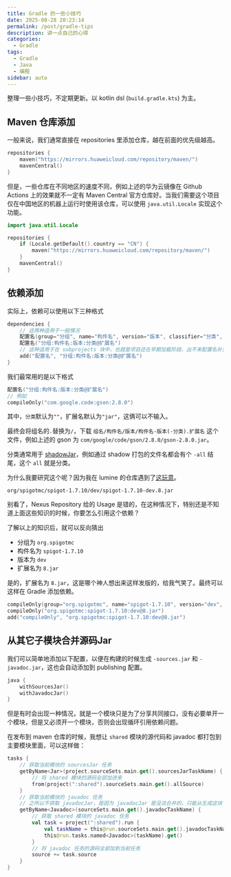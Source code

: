 ```yaml
---
title: Gradle 的一些小技巧
date: 2025-08-28 20:23:14
permalink: /post/gradle-tips
description: 讲一点自己的心得
categories: 
  - Gradle
tags: 
  - Gradle
  - Java
  - 编程
sidebar: auto
---
```


整理一些小技巧，不定期更新。以 kotlin dsl (`build.gradle.kts`) 为主。

## Maven 仓库添加

一般来说，我们通常直接在 repositories 里添加仓库，越在前面的优先级越高。
```kotlin
repositories {
    maven("https://mirrors.huaweicloud.com/repository/maven/")
    mavenCentral()
}
```

但是，一些仓库在不同地区的速度不同，例如上述的华为云镜像在 Github Actions 上的效果就不一定有 Maven Central 官方仓库好。当我们需要这个项目仅在中国地区的机器上运行时使用该仓库，可以使用 `java.util.Locale` 实现这个功能。
```kotlin
import java.util.Locale

repositories {
    if (Locale.getDefault().country == "CN") {
        maven("https://mirrors.huaweicloud.com/repository/maven/")
    }
    mavenCentral()
}

```

## 依赖添加

实际上，依赖可以使用以下三种格式

```kotlin
dependencies {
    // 这两种适用于一般情况
    配置名(group="分组", name="构件名", version="版本", classifier="分类", ext="扩展名")
    配置名("分组:构件名:版本:分类@扩展名")
    // 这种适用于在 subprojects 块中，也就是项目还在早期加载阶段，出不来配置名补全的时候使用
    add("配置名", "分组:构件名:版本:分类@扩展名")
}
```

我们最常用的是以下格式
```kotlin
配置名("分组:构件名:版本:分类@扩展名")
// 例如
compileOnly("com.google.code:gson:2.8.0")
```

其中，`分类`默认为`""`，扩展名默认为`"jar"`，这俩可以不输入。

最终会将组名的`.`替换为`/`，下载 `组名/构件名/版本/构件名-版本(-分类).扩展名` 这个文件，例如上述的 gson 为 `com/google/code/gson/2.8.0/gson-2.8.0.jar`。

分类通常用于 [shadowJar](https://github.com/GradleUp/shadow)，例如通过 shadow 打包的文件名都会有个 `-all` 结尾，这个 `all` 就是分类。

为什么我要研究这个呢？因为我在 lumine 的仓库遇到了[这玩意](https://mvn.lumine.io/#browse/browse:maven-public:org%2Fspigotmc%2Fspigot-1.7.10%2Fdev%2Fspigot-1.7.10-dev.8.jar)。

`org/spigotmc/spigot-1.7.10/dev/spigot-1.7.10-dev.8.jar`

别看了，Nexus Repository 给的 Usage 是错的，在这种情况下，特别还是不知道上面这些知识的时候，你要怎么引用这个依赖？

了解以上的知识后，就可以反向猜出
+ 分组为 `org.spigotmc`
+ 构件名为 `spigot-1.7.10`
+ 版本为 `dev`
+ 扩展名为 `8.jar`

是的，扩展名为 `8.jar`，这是哪个神人想出来这样发版的，给我气笑了。最终可以这样在 Gradle 添加依赖。
```kotlin
compileOnly(group="org.spigotmc", name="spigot-1.7.10", version="dev", ext="8.jar")
compileOnly("org.spigotmc:spigot-1.7.10:dev@8.jar")
add("compileOnly", "org.spigotmc:spigot-1.7.10:dev@8.jar")
```

## 从其它子模块合并源码Jar

我们可以简单地添加以下配置，以便在构建的时候生成 `-sources.jar` 和 `-javadoc.jar`，这也会自动添加到 publishing 配置。
```kotlin
java {
    withSourcesJar()
    withJavadocJar()
}
```
但是有时会出现一种情况，就是一个模块只是为了分享共同接口，没有必要单开一个模块，但是又必须开一个模块，否则会出现循环引用依赖问题。

在发布到 maven 仓库的时候，我想让 `shared` 模块的源代码和 javadoc 都打包到主要模块里面，可以这样做：
```kotlin
tasks {
    // 获取当前模块的 sourcesJar 任务
    getByName<Jar>(project.sourceSets.main.get().sourcesJarTaskName) {
        // 将 shared 模块的源码全部加进来
        from(project(":shared").sourceSets.main.get().allSource)
    }
    // 获取当前模块的 javadoc 任务
    // 之所以不获取 javadocJar，是因为 javadocJar 是没法合并的，只能从生成这块下手    
    getByName<Javadoc>(sourceSets.main.get().javadocTaskName) {
        // 获取 shared 模块的 javadoc 任务
        val task = project(":shared").run {
            val taskName = this@run.sourceSets.main.get().javadocTaskName
            this@run.tasks.named<Javadoc>(taskName).get()
        }
        // 将 javadoc 任务的源码全部加到当前任务
        source += task.source
    }
}
```
